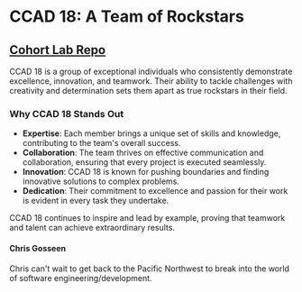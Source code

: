# CCAD 18: A Team of Rockstars

## [Cohort Lab Repo](https://github.com/mssa-ccad18/ccad18)

CCAD 18 is a group of exceptional individuals who consistently demonstrate excellence, innovation, and teamwork. Their ability to tackle challenges with creativity and determination sets them apart as true rockstars in their field.

### Why CCAD 18 Stands Out
- **Expertise**: Each member brings a unique set of skills and knowledge, contributing to the team's overall success.
- **Collaboration**: The team thrives on effective communication and collaboration, ensuring that every project is executed seamlessly.
- **Innovation**: CCAD 18 is known for pushing boundaries and finding innovative solutions to complex problems.
- **Dedication**: Their commitment to excellence and passion for their work is evident in every task they undertake.

CCAD 18 continues to inspire and lead by example, proving that teamwork and talent can achieve extraordinary results.


#### Chris Gosseen ####
Chris can't wait to get back to the Pacific Northwest to break into the world of software engineering/development.  